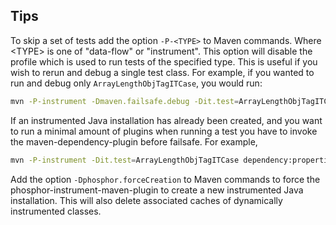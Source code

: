## Tips

To skip a set of tests add the option `-P-<TYPE>` to Maven commands.
Where &lt;TYPE&gt; is one of "data-flow" or "instrument".
This option will disable the profile which is used to run tests of the specified type.
This is useful if you wish to rerun and debug a single test class.
For example, if you wanted to run and debug only `ArrayLengthObjTagITCase`, you would run:

```bash
mvn -P-instrument -Dmaven.failsafe.debug -Dit.test=ArrayLengthObjTagITCase verify
```

If an instrumented Java installation has already been created, and you want to run a minimal amount of plugins when 
running a test you have to invoke the maven-dependency-plugin before failsafe.
For example,
```bash
mvn -P-instrument -Dit.test=ArrayLengthObjTagITCase dependency:properties failsafe:integration-test@data-flow
```

Add the option `-Dphosphor.forceCreation` to Maven commands to force the phosphor-instrument-maven-plugin to create a
new instrumented Java installation.
This will also delete associated caches of dynamically instrumented classes.